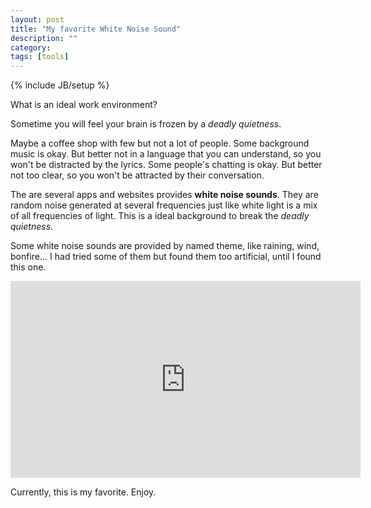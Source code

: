 ```yaml
---
layout: post
title: "My favorite White Noise Sound"
description: ""
category: 
tags: [tools]
---
```

{% include JB/setup %}

What is an ideal work environment? 

Sometime you will feel your brain is frozen by a *deadly quietness*.

Maybe a coffee shop with few but not a lot of people. Some background music is okay. But better not in a language that you can understand, so you won't be distracted by the lyrics. Some people's chatting is okay. But better not too clear, so you won't be attracted by their conversation. 

The are several apps and websites provides **white noise sounds**. They are random noise generated at several frequencies just like white light is a mix of all frequencies of light. This is a ideal background to break the *deadly quietness*.

Some white noise sounds are provided by named theme, like raining, wind, bonfire... I had tried some of them but found them too artificial, until I found this one.

<iframe width="560" height="315" src="https://www.youtube.com/embed/ArwcHjmsw3A" frameborder="0" allowfullscreen></iframe>

Currently, this is my favorite. Enjoy.
